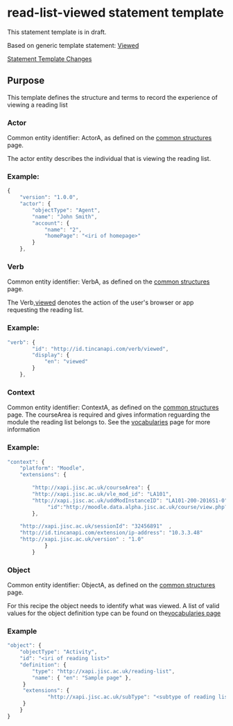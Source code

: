 # read-list-viewed statement template


This statement template is in draft. 

Based on generic template statement: [Viewed](/generic/view.md)

[Statement Template Changes](/version_changes.md#library-resource-viewed)

## Purpose
This template defines the structure and terms to record the experience of viewing a reading list

### Actor
Common entity identifier:  ActorA, as defined on the [common structures](/common_structures.md#actora) page.

The actor entity describes the individual that is viewing the reading list.

### Example:

``` Javascript
{
    "version": "1.0.0",
    "actor": {
        "objectType": "Agent",
        "name": "John Smith",
        "account": {
            "name": "2",
            "homePage": "<iri of homepage>"
        }
    },
```

### Verb
Common entity identifier: VerbA, as defined on the [common structures](/common_structures.md#verba) page.

The Verb,[viewed](/vocabulary.md#verbs) denotes the action of the user's browser or app requesting the reading list.

### Example:

``` javascript
"verb": {
        "id": "http://id.tincanapi.com/verb/viewed",
        "display": {
            "en": "viewed"
        }
    },
```
### Context
Common entity identifier: ContextA, as defined on the [common structures](/common_structures.md#contexta) page.
The courseArea is required and gives information reguarding the module the reading list belongs to. See the [vocabularies](../vocabulary.md#coursearea-properties) page for more information

### Example:

``` javascript
"context": {
    "platform": "Moodle",
    "extensions": {
	
      	"http://xapi.jisc.ac.uk/courseArea": {
		"http://xapi.jisc.ac.uk/vle_mod_id": "LA101",
		"http://xapi.jisc.ac.uk/uddModInstanceID": "LA101-200-2016S1-0",
           	 "id":"http://moodle.data.alpha.jisc.ac.uk/course/view.php?id=4"
		},
					
	"http://xapi.jisc.ac.uk/sessionId": "32456891"  ,
	"http://id.tincanapi.com/extension/ip-address": "10.3.3.48"
	"http://xapi.jisc.ac.uk/version" : "1.0"
			}
        }
```

### Object

Common entity identifier: ObjectA, as defined on the [common structures](/common_structures.md#objecta) page.

For this recipe the object needs to identify what was viewed. A list of valid values  for the object definition type can be found on the[vocabularies page](/vocabulary.md#Object.definition.extension)

### Example

``` javascript
"object": {
	"objectType": "Activity",
	"id": "<iri of reading list>"   	 	
	"definition": {
		"type": "http://xapi.jisc.ac.uk/reading-list",			
		"name": { "en": "Sample page" },			   
	 }
	 "extensions": {
     		 "http://xapi.jisc.ac.uk/subType": "<subtype of reading list>"
	 }
    }
}
```


